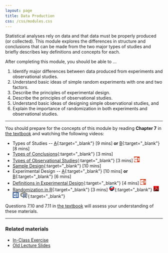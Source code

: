 ```yaml
---
layout: page
title: Data Production
css: /css/modules.css
---
```


<div class="ILOs">
<p>Statistical analyses rely on data and that data must be properly produced (or collected).  This module explores the differences in structure and conclusions that can be made from the two major types of studies and briefly describes key definitions and concepts for each.</p>

<p>After completing this module, you should be able to ...</p>

<ol>
  <li>Identify major differences between data produced from experiments and observational studies.</li>
  <li>Understand basic ideas of simple random experiments with one and two factors.</li>
  <li>Describe the principles of experimental design.</li>
  <li>Describe the principles of observational studies.</li>
  <li>Understand basic ideas of designing simple observational studies, and</li>
  <li>Explain the importance of randomization in both experiments and observational studies.</li>
</ol>
</div>

----

You should prepare for the concepts of this module by reading **Chapter 7** in [the textbook](../../book/) and watching the following videos:

* Types of Studies -- [A](https://www.youtube.com/v/qksFkFh2ezo?version=3&autoplay=1&start=456&end=958){:target="_blank"} [9 mins] **or** [B](https://www.youtube.com/v/KDPBD3SPTPY?version=3&autoplay=1){:target="_blank"} [8 mins]
* [Types of Conclusions](https://www.youtube.com/v/5zkg1w5zoQ0?version=3&autoplay=1&start=1597){:target="_blank"} [3 mins]
* [Types of Observational Studies](https://vimeo.com/user45324800/observationaltypes){:target="_blank"} [3 mins]  [![PowerPOint](../../img/ppt.png)](PPT.pptx)
* [Sample Design](https://www.youtube.com/v/5zkg1w5zoQ0?version=3&autoplay=1&start=20&end=580){:target="_blank"} [10 mins]
* Experimental Design --  [A](https://www.youtube.com/v/v-xnPVCi9wM?version=3&autoplay=1&start=81&end=527){:target="_blank"} [10 mins] **or** [B](https://www.youtube.com/v/5zkg1w5zoQ0?version=3&autoplay=1&start=754&end=1126){:target="_blank"} [6 mins]
* [Definitions in Experimental Design](https://vimeo.com/user45324800/experimentdefns){:target="_blank"} [4 mins]  [![PowerPOint](../../img/ppt.png)](PPT.pptx)
* [Randomization in R](https://vimeo.com/user45324800/random-numbers){:target="_blank"} [3 mins] [![Web](../../img/web.png)](RHO.html){:target="_blank"}  [![PDF](../../img/pdf.png)](RHO.pdf) [![MSWord](../../img/word.png)](RHO.docx)  [![R](../../img/Rlogo.png)](RHO.R){:target="_blank"}

Questions 7.10 and 7.11 in [the textbook](../../book/) will assess your understanding of these materials.

----

### Related materials

* [In-Class Exercise](CE.html)
* [Old Lecture Slides](PPT_old.pptx)
